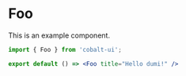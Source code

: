# Foo

This is an example component.

```jsx
import { Foo } from 'cobalt-ui';

export default () => <Foo title="Hello dumi!" />
```
